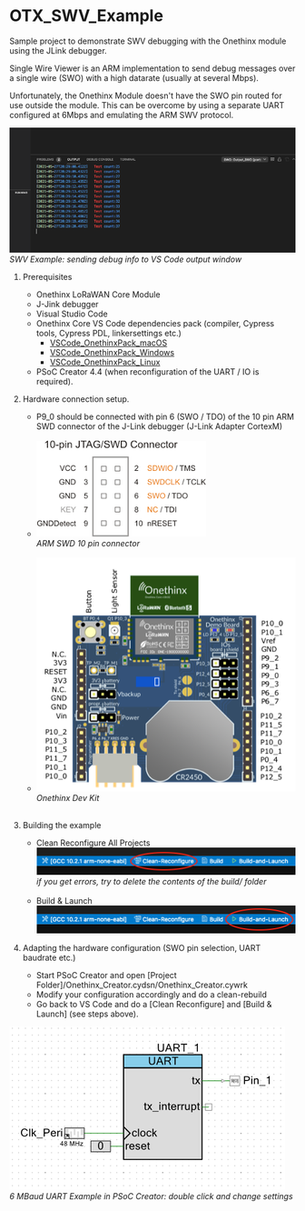 # OTX_SWV_Example
Sample project to demonstrate SWV debugging with the Onethinx module using the JLink debugger.

Single Wire Viewer is an ARM implementation to send debug messages over a single wire (SWO) with a high datarate (usually at several Mbps).

Unfortunately, the Onethinx Module doesn't have the SWO pin routed for use outside the module. This can be overcome by using a separate UART configured at 6Mbps and emulating the ARM SWV protocol.


![OTX_SWV_Example](https://github.com/onethinx/Readme_assets/blob/main/SWO_Example.png?raw=true)<br/>
_SWV Example: sending debug info to VS Code output window_

1. Prerequisites
    - Onethinx LoRaWAN Core Module
    - J-Jink debugger
    - Visual Studio Code
    - Onethinx Core VS Code dependencies pack (compiler, Cypress tools, Cypress PDL, linkersettings etc.)
      - [VSCode_OnethinxPack_macOS](https://github.com/onethinx/VSCode_OnethinxPack_macOS)
      - [VSCode_OnethinxPack_Windows](https://github.com/onethinx/VSCode_OnethinxPack_Windows)
      - [VSCode_OnethinxPack_Linux](https://github.com/onethinx/VSCode_OnethinxPack_Linux)
    - PSoC Creator 4.4 (when reconfiguration of the UART / IO is required).

2. Hardware connection setup.
   - P9_0 should be connected with pin 6 (SWO / TDO) of the 10 pin ARM SWD connector of the J-Link debugger (J-Link Adapter CortexM)<br/><br/>
   - ![ARM_10_pin](https://github.com/onethinx/Readme_assets/blob/main/ARM_10pin.png?raw=true)<br/> _ARM SWD 10 pin connector_<br/><br/>
   - ![ARM_10_pin](https://github.com/onethinx/Readme_assets/blob/main/OTX_DevKit.png?raw=true)<br/> _Onethinx Dev Kit_<br/><br/>
   
3. Building the example
   - Clean Reconfigure All Projects<br/>
   ![Clean Reconfigure](https://github.com/onethinx/Readme_assets/blob/main/Debug_info%201.png?raw=true)<br/>
     *if you get errors, try to delete the contents of the build/ folder*<br/><br/>
   - Build & Launch<br/>
   ![Build & Launch](https://github.com/onethinx/Readme_assets/blob/main/Debug_info%202.png?raw=true)
   

   
4. Adapting the hardware configuration (SWO pin selection, UART baudrate etc.)
   - Start PSoC Creator and open \[Project Folder\]/Onethinx_Creator.cydsn/Onethinx_Creator.cywrk
   - Modify your configuration accordingly and do a clean-rebuild
   - Go back to VS Code and do a \[Clean Reconfigure\] and \[Build & Launch\] (see steps above).
  
![OTX_SWV_Example](https://github.com/onethinx/Readme_assets/blob/main/SWV_UART.png?raw=true)<br/>
_6 MBaud UART Example in PSoC Creator: double click and change settings_

